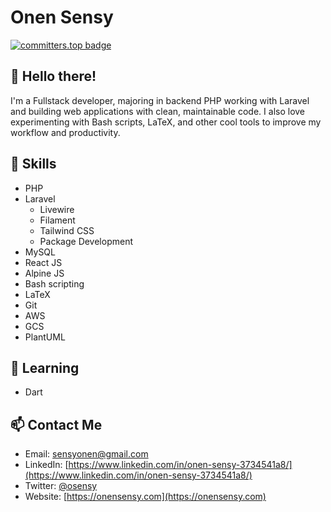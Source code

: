 # Onen Sensy
[![committers.top badge](https://user-badge.committers.top/uganda_private/USERNAME.svg)](https://user-badge.committers.top/uganda_private/onensensy)


## 👋 Hello there!

I'm a Fullstack developer, majoring in backend PHP working with Laravel and building web applications with clean, maintainable code. I also love experimenting with Bash scripts, LaTeX, and other cool tools to improve my workflow and productivity.

## 🔨 Skills

-   PHP
-   Laravel
     - Livewire
     - Filament
     - Tailwind CSS
     - Package Development
-   MySQL
-   React JS
-   Alpine JS
-   Bash scripting
-   LaTeX
-   Git
-   AWS
-   GCS
-   PlantUML

## 🌱 Learning
- Dart

## 📫 Contact Me

-   Email: [sensyonen@gmail.com](mailto:sensyonen@gmail.com)
-   LinkedIn: [https://www.linkedin.com/in/onen-sensy-3734541a8/](https://www.linkedin.com/in/onen-sensy-3734541a8/)
-   Twitter: [@osensy](https://twitter.com/osensy)
-   Website: [https://onensensy.com](https://onensensy.com)


